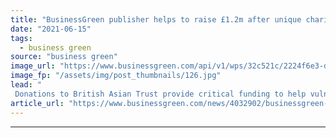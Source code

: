 ```yaml
---
title: "BusinessGreen publisher helps to raise £1.2m after unique charity royal cycling tour"
date: "2021-06-15"
tags: 
  - business green
source: "business green"
image_url: "https://www.businessgreen.com/api/v1/wps/32c521c/2224f6e3-de2b-484b-9824-039dc697abaf/1/PalacesOnWheelsHRHjun21-185x114.jpg"
image_fp: "/assets/img/post_thumbnails/126.jpg"
lead: "
 Donations to British Asian Trust provide critical funding to help vulnerable people in South Asia whose lives have been devastated by Covid-19 ..."
article_url: "https://www.businessgreen.com/news/4032902/businessgreen-publisher-helps-raise-gbp-unique-charity-royal-cycling-tour"
---
```


---
